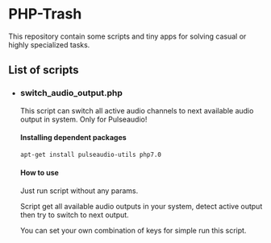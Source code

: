 # PHP-Trash

This repository contain some scripts and tiny apps for solving casual or highly specialized tasks.

## List of scripts
 - ### switch_audio_output.php
    This script can switch all active audio channels to next available audio output in system.
    Only for Pulseaudio!
    
    #### Installing dependent packages
    ```sh
    apt-get install pulseaudio-utils php7.0
    ```
    
    #### How to use
    Just run script without any params. 
    
    Script get all available audio outputs in your system, detect active output then try to switch to next output.
     
    You can set your own combination of keys for simple run this script.
